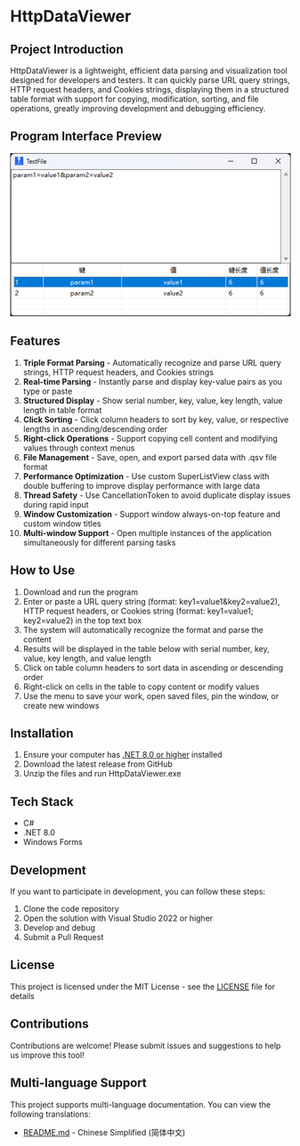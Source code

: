 # HttpDataViewer

## Project Introduction
HttpDataViewer is a lightweight, efficient data parsing and visualization tool designed for developers and testers. It can quickly parse URL query strings, HTTP request headers, and Cookies strings, displaying them in a structured table format with support for copying, modification, sorting, and file operations, greatly improving development and debugging efficiency.

## Program Interface Preview
![Program Interface Preview](img/Snipaste_2025-10-17_16-39-05.png)

## Features

1. **Triple Format Parsing** - Automatically recognize and parse URL query strings, HTTP request headers, and Cookies strings
2. **Real-time Parsing** - Instantly parse and display key-value pairs as you type or paste
3. **Structured Display** - Show serial number, key, value, key length, value length in table format
4. **Click Sorting** - Click column headers to sort by key, value, or respective lengths in ascending/descending order
5. **Right-click Operations** - Support copying cell content and modifying values through context menus
6. **File Management** - Save, open, and export parsed data with .qsv file format
7. **Performance Optimization** - Use custom SuperListView class with double buffering to improve display performance with large data
8. **Thread Safety** - Use CancellationToken to avoid duplicate display issues during rapid input
9. **Window Customization** - Support window always-on-top feature and custom window titles
10. **Multi-window Support** - Open multiple instances of the application simultaneously for different parsing tasks

## How to Use

1. Download and run the program
2. Enter or paste a URL query string (format: key1=value1&key2=value2), HTTP request headers, or Cookies string (format: key1=value1; key2=value2) in the top text box
3. The system will automatically recognize the format and parse the content
4. Results will be displayed in the table below with serial number, key, value, key length, and value length
5. Click on table column headers to sort data in ascending or descending order
6. Right-click on cells in the table to copy content or modify values
7. Use the menu to save your work, open saved files, pin the window, or create new windows

## Installation

1. Ensure your computer has [.NET 8.0 or higher](https://dotnet.microsoft.com/download/dotnet/8.0) installed
2. Download the latest release from GitHub
3. Unzip the files and run HttpDataViewer.exe

## Tech Stack
- C#
- .NET 8.0
- Windows Forms

## Development

If you want to participate in development, you can follow these steps:
1. Clone the code repository
2. Open the solution with Visual Studio 2022 or higher
3. Develop and debug
4. Submit a Pull Request

## License
This project is licensed under the MIT License - see the [LICENSE](LICENSE) file for details

## Contributions
Contributions are welcome! Please submit issues and suggestions to help us improve this tool!

## Multi-language Support
This project supports multi-language documentation. You can view the following translations:
- [README.md](README.md) - Chinese Simplified (简体中文)
